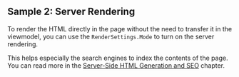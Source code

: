 ## Sample 2: Server Rendering

To render the HTML directly in the page without the need to transfer it in the viewmodel, you can use the `RenderSettings.Mode` to turn on the server rendering.

This helps especially the search engines to index the contents of the page. You can read more in the [Server-Side HTML Generation and SEO](/docs/tutorials/basics-server-side-html-generation/{branch}) chapter.
